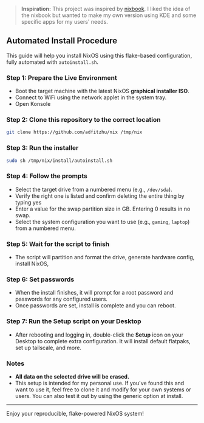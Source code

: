 > **Inspiration:** This project was inspired by [nixbook](https://github.com/mkellyxp/nixbook). I liked the idea of the nixbook but wanted to make my own version using KDE and some specific apps for my users' needs.


## Automated Install Procedure

This guide will help you install NixOS using this flake-based configuration, fully automated with `autoinstall.sh`.

### Step 1: Prepare the Live Environment
- Boot the target machine with the latest NixOS **graphical installer ISO**.
- Connect to WiFi using the network applet in the system tray.
- Open Konsole

### Step 2: Clone this repository to the correct location
```sh
git clone https://github.com/adfitzhu/nix /tmp/nix
```

### Step 3: Run the installer
```sh
sudo sh /tmp/nix/install/autoinstall.sh
```

### Step 4: Follow the prompts
- Select the target drive from a numbered menu (e.g., `/dev/sda`).
- Verify the right one is listed and confirm deleting the entire thing by typing yes
- Enter a value for the swap partition size in GB. Entering 0 results in no swap.
- Select the system configuration you want to use (e.g., `gaming`, `laptop`) from a numbered menu.

### Step 5: Wait for the script to finish
- The script will partition and format the drive, generate hardware config, install NixOS, 

### Step 6: Set passwords
- When the install finishes, it will prompt for a root password and passwords for any configured users.
- Once passwords are set, install is complete and you can reboot.

### Step 7: Run the Setup script on your Desktop
- After rebooting and logging in, double-click the **Setup** icon on your Desktop to complete extra configuration.  It will install default flatpaks, set up tailscale, and more.

### Notes
- **All data on the selected drive will be erased.**
- This setup is intended for my personal use.  If you've found this and want to use it, feel free to clone it and modify for your own systems or users.  You can also test it out by using the generic option at install.

---

Enjoy your reproducible, flake-powered NixOS system!